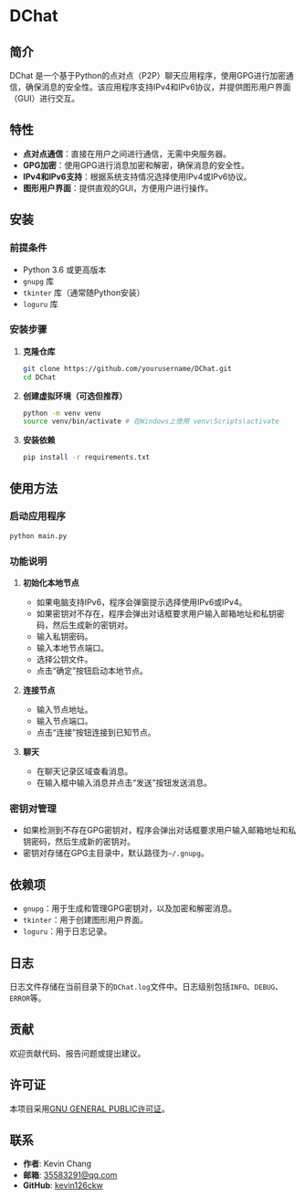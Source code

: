 # DChat

## 简介

DChat 是一个基于Python的点对点（P2P）聊天应用程序，使用GPG进行加密通信，确保消息的安全性。该应用程序支持IPv4和IPv6协议，并提供图形用户界面（GUI）进行交互。

## 特性

- **点对点通信**：直接在用户之间进行通信，无需中央服务器。
- **GPG加密**：使用GPG进行消息加密和解密，确保消息的安全性。
- **IPv4和IPv6支持**：根据系统支持情况选择使用IPv4或IPv6协议。
- **图形用户界面**：提供直观的GUI，方便用户进行操作。

## 安装

### 前提条件

- Python 3.6 或更高版本
- `gnupg` 库
- `tkinter` 库（通常随Python安装）
- `loguru` 库

### 安装步骤

1. **克隆仓库**
    ```bash 
    git clone https://github.com/yourusername/DChat.git 
    cd DChat
   ```
2. **创建虚拟环境（可选但推荐）**
    ```bash
    python -m venv venv 
   source venv/bin/activate # 在Windows上使用 venv\Scripts\activate
   ```
3. **安装依赖**
    ```bash 
   pip install -r requirements.txt
   ```   
## 使用方法

### 启动应用程序
```bash
python main.py
```
### 功能说明

1. **初始化本地节点**
   - 如果电脑支持IPv6，程序会弹窗提示选择使用IPv6或IPv4。
   - 如果密钥对不存在，程序会弹出对话框要求用户输入邮箱地址和私钥密码，然后生成新的密钥对。
   - 输入私钥密码。
   - 输入本地节点端口。
   - 选择公钥文件。
   - 点击“确定”按钮启动本地节点。

2. **连接节点**
   - 输入节点地址。
   - 输入节点端口。
   - 点击“连接”按钮连接到已知节点。

3. **聊天**
   - 在聊天记录区域查看消息。
   - 在输入框中输入消息并点击“发送”按钮发送消息。

### 密钥对管理

- 如果检测到不存在GPG密钥对，程序会弹出对话框要求用户输入邮箱地址和私钥密码，然后生成新的密钥对。
- 密钥对存储在GPG主目录中，默认路径为`~/.gnupg`。

## 依赖项

- `gnupg`：用于生成和管理GPG密钥对，以及加密和解密消息。
- `tkinter`：用于创建图形用户界面。
- `loguru`：用于日志记录。

## 日志

日志文件存储在当前目录下的`DChat.log`文件中。日志级别包括`INFO`、`DEBUG`、`ERROR`等。

## 贡献

欢迎贡献代码、报告问题或提出建议。

## 许可证

本项目采用[GNU GENERAL PUBLIC许可证](LICENSE)。

## 联系

- **作者**: Kevin Chang
- **邮箱**: 35583291@qq.com
- **GitHub**: [kevin126ckw](https://github.com/kevin126ckw)




   

   
